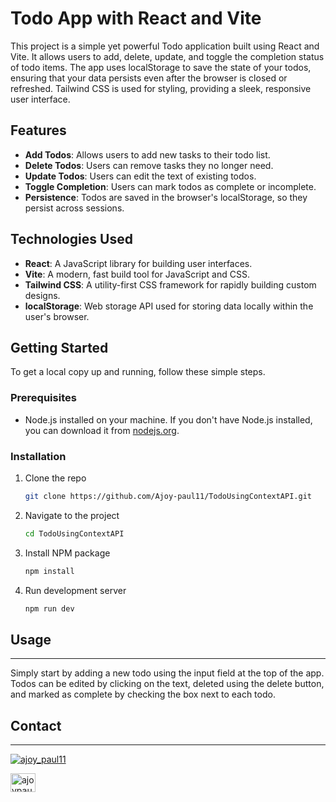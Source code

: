 # Todo App with React and Vite

This project is a simple yet powerful Todo application built using React and Vite. It allows users to add, delete, update, and toggle the completion status of todo items. The app uses localStorage to save the state of your todos, ensuring that your data persists even after the browser is closed or refreshed. Tailwind CSS is used for styling, providing a sleek, responsive user interface.

## Features

- **Add Todos**: Allows users to add new tasks to their todo list.
- **Delete Todos**: Users can remove tasks they no longer need.
- **Update Todos**: Users can edit the text of existing todos.
- **Toggle Completion**: Users can mark todos as complete or incomplete.
- **Persistence**: Todos are saved in the browser's localStorage, so they persist across sessions.

## Technologies Used

- **React**: A JavaScript library for building user interfaces.
- **Vite**: A modern, fast build tool for JavaScript and CSS.
- **Tailwind CSS**: A utility-first CSS framework for rapidly building custom designs.
- **localStorage**: Web storage API used for storing data locally within the user's browser.

## Getting Started

To get a local copy up and running, follow these simple steps.

### Prerequisites

- Node.js installed on your machine. If you don't have Node.js installed, you can download it from [nodejs.org](https://nodejs.org/).

### Installation

1. Clone the repo
   ```sh
   git clone https://github.com/Ajoy-paul11/TodoUsingContextAPI.git
   ```
2. Navigate to the project
    ```sh
    cd TodoUsingContextAPI
    ```
3. Install NPM package
    ```sh
    npm install
    ```
4. Run development server
    ```sh
    npm run dev
    ```
## Usage

---
Simply start by adding a new todo using the input field at the top of the app. Todos can be edited by clicking on the text, deleted using the delete button, and marked as complete by checking the box next to each todo.

## Contact

---
<p align="left"> <a href="https://twitter.com/ajoy_paul11" target="blank"><img src="https://img.shields.io/twitter/follow/ajoy_paul11?logo=twitter&style=for-the-badge" alt="ajoy_paul11" /></a> </p>

<a href="https://linkedin.com/in/ajoypaul" target="blank"><img align="center" src="https://raw.githubusercontent.com/rahuldkjain/github-profile-readme-generator/master/src/images/icons/Social/linked-in-alt.svg" alt="ajoypaul" height="30" width="40" /></a>
